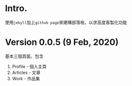 
# Intro.

使用`jekyll`加上`github page`來建構部落格，以求高度客製化功能

# Version 0.0.5 (9 Feb, 2020)

基本三個頁面，包含

1. Profile - 個人主頁
2. Articles - 文章
3. Work - 作品集


